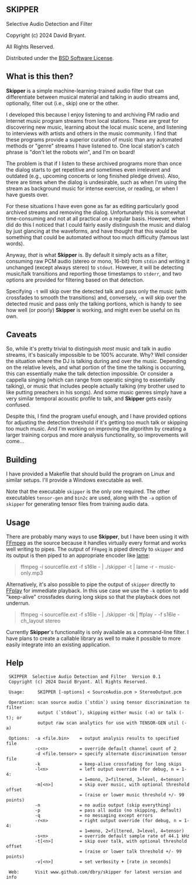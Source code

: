 ## SKIPPER

Selective Audio Detection and Filter

Copyright (c) 2024 David Bryant.

All Rights Reserved.

Distributed under the [BSD Software License](https://github.com/dbry/skipper/blob/main/LICENSE).

## What is this then?

**Skipper** is a simple machine-learning-trained audio filter that can
differentiate between musical material and talking in audio streams
and, optionally, filter out (i.e., skip) one or the other.

I developed this because I enjoy listening to and archiving FM radio
and Internet music program streams from local stations. These are great
for discovering new music, learning about the local music scene, and listening
to interviews with artists and others in the music community. I find that
these programs provide a superior curation of music than any automated
methods or "genre" streams I have listened to. One local station's
catch phrase is "don't let the robots win", and I'm on board!

The problem is that if I listen to these archived programs more than once
the dialog starts to get repetitive and sometimes even irrelevent and
outdated (e.g., upcoming concerts or long finished pledge drives). Also,
there are times when the dialog is undesirable, such as when I'm using the
stream as background music for intense exercise, or reading, or when I
have guests over.

For these situations I have even gone as far as editing particularly good
archived streams and removing the dialog. Unfortunately this is somewhat
time-consuming and not at all practical on a regular basis. However, when
I did do this I noticed that I could fairly easily distinguish the music
and dialog by just glancing at the waveforms, and have thought that this
would be something that could be automated without too much difficulty
(famous last words).

Anyway, _that_ is what **Skipper** is. By default it simply acts as a filter,
consuming raw PCM audio (stereo or mono, 16-bit) from `stdin` and writing it
unchanged (except always stereo) to `stdout`. However, it will be detecting
music/talk transitions and reporting those timestamps to `stderr`, and two
options are provided for filtering based on that detection.

Specifying `-t` will skip over the detected talk and pass only the music
(with crossfades to smooth the transitions) and, conversely, `-m` will
skip over the detected music and pass only the talking portions, which is
handy to see how well (or poorly) **Skipper** is working, and might even
be useful on its own.

## Caveats

So, while it's pretty trivial to distinguish _most_ music and talk in
audio streams, it's basically impossible to be 100% accurate. Why? Well consider
the situation where the DJ is talking during and over the music. Depending
on the relative levels, and what portion of the time the talking is occurring,
this can essentially make the talk detection impossible. Or consider a cappella
singing (which can range from operatic singing to essentially talking), or music
that includes people actually talking (my brother used to like putting preachers
in his songs). And some music genres simply have a very similar temporal acoustic
profile to talk, and **Skipper** gets easily confused.

Despite this, I find the program useful enough, and I have provided options for
adjusting the detection threshold if it's getting too much talk or skipping too
much music. And I'm working on improving the algorithm by creating a larger
training corpus and more analysis functionality, so improvements will come...

## Building

I have provided a Makefile that should build the program on Linux and similar
setups. I'll provide a Windows executable as well.

Note that the executable `skipper` is the only one required. The other
executables `tensor-gen` and `bin2c` are used, along with the `-a` option
of `skipper` for generating tensor files from training audio data.

## Usage

There are probably many ways to use **Skipper**, but I have been using it with
[FFmpeg](https://www.ffmpeg.org/) as the source because it handles virtually every
format and works well writing to pipes. The output of `FFmpeg` is piped directly to
`skipper` and its output is then piped to an appropriate encoder like
[lame](https://lame.sourceforge.io/):

> ffmpeg -i sourcefile.ext -f s16le - | ./skipper -t | lame -r - music-only.mp3

Alternatively, it's also possible to pipe the output of `skipper` directly to
[FFplay](https:www.ffmpeg.org/) for immediate playback. In this use case we use the
`-k` option to add "keep-alive" crossfades during long skips so that the playback
does not underrun.

> ffmpeg -i sourcefile.ext -f s16le - | ./skipper -tk | ffplay - -f s16le -ch_layout stereo

Currently **Skipper**'s functionality is only available as a command-line filter.
I have plans to create a callable library as well to make it possible to more easily
integrate into an existing application.

## Help

```
 SKIPPER  Selective Audio Detection and Filter  Version 0.1
 Copyright (c) 2024 David Bryant. All Rights Reserved.

 Usage:     SKIPPER [-options] < SourceAudio.pcm > StereoOutput.pcm

 Operation: scan source audio (`stdin`) using tensor discrimination to filter
            output (`stdout`), skipping either music (-m) or talk (-t); or
            output raw scan analytics for use with TENSOR-GEN util (-a)

 Options:  -a <file.bin>    = output analysis results to specified file
           -c<n>            = override default channel count of 2
           -d <file.tensor> = specify alternate discrimination tensor file
           -k               = keep-alive crossfading for long skips
           -l<n>            = left output override (for debug, n = 1-4:
                            = 1=mono, 2=filtered, 3=level, 4=tensor)
           -m[<n>]          = skip over music, with optional threshold offset
                            = (raise or lower music threshold +/- 99 points)
           -n               = no audio output (skip everything)
           -p               = pass all audio (no skipping, default)
           -q               = no messaging except errors
           -r<n>            = right output override (for debug, n = 1-4:
                            = 1=mono, 2=filtered, 3=level, 4=tensor)
           -s<n>            = override default sample rate of 44.1 kHz
           -t[<n>]          = skip over talk, with optional threshold offset
                            = (raise or lower talk threshold +/- 99 points)
           -v[<n>]          = set verbosity + [rate in seconds]

 Web:      Visit www.github.com/dbry/skipper for latest version and info

```
